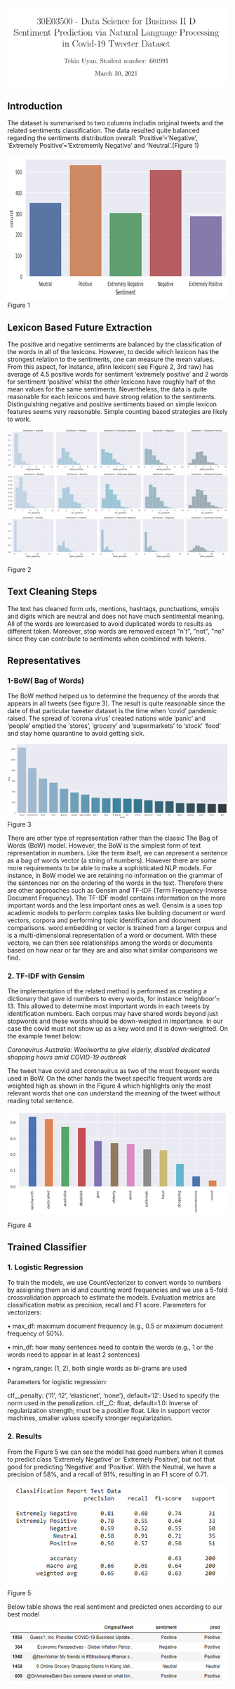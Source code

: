 ![Figure 0](https://github.com/tekinuyan/ML-Studies/blob/main/Sentiment%20Analysis%2C%20%20NLP/A4_Tekin_uyan_601991_Report_pics/image001.png)

## Introduction

The dataset is summarised to two columns includin original tweets and the related sentiments classification. The data resulted quite balanced regarding the sentiments distribution overall: ‘Positive’=‘Negative’, ‘Extremely Positive’=’Extrememly Negative’ and ‘Neutral’.(Figure 1)

![Figure 1](https://github.com/tekinuyan/ML-Studies/blob/main/Sentiment%20Analysis%2C%20%20NLP/A4_Tekin_uyan_601991_Report_pics/image004.png)
Figure 1

## Lexicon Based Future Extraction

The positive and negative sentiments are balanced by the classification of the words in all of the lexicons. However, to decide which lexicon has the strongest relation to the sentiments, one can measure the mean values. From this aspect, for instance, afinn lexicon( see Figure 2, 3rd raw) has average of 4.5 positive words for sentiment ‘extremely positive’ and 2 words for sentiment ‘positive’ whilst the other lexicons have roughly half of the mean values for the same sentiments. Nevertheless, the data is quite reasonable for each lexicons and have strong relation to the sentiments. Distinguishing negative and positive sentiments based on simple lexicon features seems very reasonable. Simple counting based strategies are likely to work.

![Figure 2](https://github.com/tekinuyan/ML-Studies/blob/main/Sentiment%20Analysis%2C%20%20NLP/A4_Tekin_uyan_601991_Report_pics/image005.png)
![Figure 2](https://github.com/tekinuyan/ML-Studies/blob/main/Sentiment%20Analysis%2C%20%20NLP/A4_Tekin_uyan_601991_Report_pics/image007.png)
![Figure 2](https://github.com/tekinuyan/ML-Studies/blob/main/Sentiment%20Analysis%2C%20%20NLP/A4_Tekin_uyan_601991_Report_pics/image009.png)

Figure 2

## Text Cleaning Steps 
The text has cleaned form urls, mentions, hashtags, punctuations, emojis and digits which are neutral and does not have much sentimental meaning. All of the words are lowercased to avoid duplicated words to results as different token. Moreover, stop words are removed except "n't", "not", "no" since they can contribute to sentiments when combined with tokens.

## Representatives

### 1-BoW( Bag of Words)
The BoW method helped us to determine the frequency of the words that appears in all tweets (see figure 3). The result is quite reasonable since the date of that particular tweeter dataset is the time when ‘covid’ pandemic raised. The spread of ‘corona virus’  created nations wide ‘panic’ and ‘people’  emptied  the ‘stores’, ’grocery’ and ‘supermarkets’ to ‘stock’ ‘food’   and stay home quarantine to avoid getting sick.  

![Figure 3](https://github.com/tekinuyan/ML-Studies/blob/main/Sentiment%20Analysis%2C%20%20NLP/A4_Tekin_uyan_601991_Report_pics/image011.png)
Figure 3 

There are other type of representation rather than the classic The Bag of Words (BoW) model. However, the BoW is the simplest form of text representation in numbers. Like the term itself, we can represent a sentence as a bag of words vector (a string of numbers). However there are some more requirements to be able to make a sophisticated NLP models. For instance, in BoW model we are retaining no information on the grammar of the sentences nor on the ordering of the words in the text.  Therefore there are other approaches such as Gensim and TF-IDF (Term Frequency-Inverse Document Frequency). The TF-IDF model contains information on the more important words and the less important ones as well. Gensim is a uses top academic models to perform complex tasks like building document or word vectors, corpora and performing topic identification and document comparisons. word embedding or vector is trained from a larger corpus and is a multi-dimensional representation of a word or document. With these vectors, we can then see relationships among the words or documents based on how near or far they are and also what similar comparisons we find.
### 2. TF-IDF with Gensim

The implementation of the related method is performed as creating a dictionary that gave id numbers to every words, for instance ‘neighboor’= 13.  This allowed to determine most important words in each tweets by identification numbers. Each corpus may have shared words beyond just stopwords and these words should be down-weigted in importance. In our case the covid must not show up as a key word and it is down-weighted. On the example tweet below: 

*Coronavirus Australia: Woolworths to give elderly, disabled dedicated shopping hours amid COVID-19 outbreak*

The tweet have covid and coronavirus as two of the most frequent words used in BoW. On the other hands the tweet specific frequent words are weighted high as shown in the Figure 4 which highlights only the most relevant words that one can understand the meaning of the tweet without reading total sentence.


![Figure 4](https://github.com/tekinuyan/ML-Studies/blob/main/Sentiment%20Analysis%2C%20%20NLP/A4_Tekin_uyan_601991_Report_pics/image013.png)

Figure 4 

## Trained Classifier

### 1. Logistic Regression

To train the models, we use CountVectorizer to convert words to numbers by assigning them an id and counting word frequencies and we use a 5-fold crossvalidation approach to estimate the models.
Evaluation metrics are classification matrix as precision, recall and F1 score.
Parameters for vectorizers:

•	max_df: maximum document frequency (e.g., 0.5 or maximum document frequency of 50%).

•	min_df: how many sentences need to contain the words (e.g., 1 or the words need to appear in at least 2 sentences)

•	ngram_range: (1, 2), both single words as bi-grams are used

Parameters for logistic regression:

clf__penalty: {‘l1’, ‘l2’, ‘elasticnet’, ‘none’}, default=’l2’: Used to specify the norm used in the penalization. clf__C: float, default=1.0: Inverse of regularization strength; must be a positive float. Like in support vector machines, smaller values specify stronger regularization.

### 2. Results 

From the Figure 5 we can see the model has good numbers when it comes to predict class ‘Extremely Negative’ or ‘Extremely Positive’, but not that good for predicting ‘Negative’ and ‘Positive’. With the Neutral, we have a precision of 58%, and a recall of 91%, resulting in an F1 score of 0.71.

![Figure 5](https://github.com/tekinuyan/ML-Studies/blob/main/Sentiment%20Analysis%2C%20%20NLP/A4_Tekin_uyan_601991_Report_pics/image015.png)

Figure 5 

Below table shows the real sentiment and predicted ones according to our best model

![Figure 6](https://github.com/tekinuyan/ML-Studies/blob/main/Sentiment%20Analysis%2C%20%20NLP/A4_Tekin_uyan_601991_Report_pics/image016.png)
